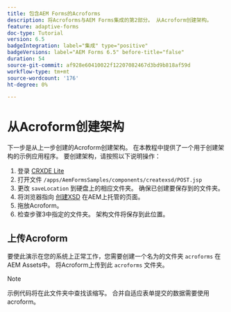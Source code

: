 ```yaml
---
title: 包含AEM Forms的Acroforms
description: 将Acroforms与AEM Forms集成的第2部分。 从Acroform创建架构。
feature: adaptive-forms
doc-type: Tutorial
version: 6.5
badgeIntegration: label="集成" type="positive"
badgeVersions: label="AEM Forms 6.5" before-title="false"
duration: 54
source-git-commit: af928e60410022f12207082467d3bd9b818af59d
workflow-type: tm+mt
source-wordcount: '176'
ht-degree: 0%

---
```



# 从Acroform创建架构

下一步是从上一步创建的Acroform创建架构。 在本教程中提供了一个用于创建架构的示例应用程序。 要创建架构，请按照以下说明操作：

1. 登录 [CRXDE Lite](http://localhost:4502/crx/de)
2. 打开文件 `/apps/AemFormsSamples/components/createxsd/POST.jsp`
3. 更改 `saveLocation` 到硬盘上的相应文件夹。 确保已创建要保存到的文件夹。
4. 将浏览器指向 [创建XSD](http://localhost:4502/content/DocumentServices/CreateXsd.html) 在AEM上托管的页面。
5. 拖放Acroform。
6. 检查步骤3中指定的文件夹。 架构文件将保存到此位置。

## 上传Acroform

要使此演示在您的系统上正常工作，您需要创建一个名为的文件夹 `acroforms` 在AEM Assets中。 将Acroform上传到此 `acroforms` 文件夹。

>[!NOTE]
>
>示例代码将在此文件夹中查找该缩写。 合并自适应表单提交的数据需要使用acroform。
